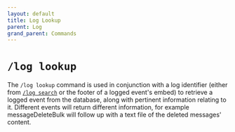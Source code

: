 ```yaml
---
layout: default
title: Log Lookup
parent: Log
grand_parent: Commands
---
```

# `/log lookup`

The `/log lookup` command is used in conjunction with a log identifier (either from [`/log search`](https://apollo.swvn.io/commands/log/search.html) or the footer of a logged event's embed) to retrieve a logged event from the database, along with pertinent information relating to it. Different events will return different information, for example messageDeleteBulk will follow up with a text file of the deleted messages' content.